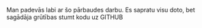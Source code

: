 Man padevās labi ar šo pārbaudes darbu. Es sapratu visu doto, bet sagādāja grūtības stumt kodu uz GITHUB